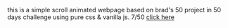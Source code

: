 this is a simple scroll animated webpage based on brad's 50 project in 50 days challenge using pure css & vanilla js.
7/50
[click here](https://chelz2.github.io/SCROLL-PAGE/)

